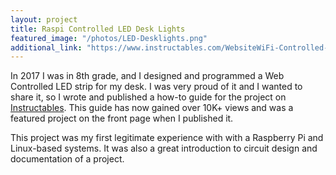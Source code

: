 ```yaml
---
layout: project
title: Raspi Controlled LED Desk Lights
featured_image: "/photos/LED-Desklights.png"
additional_link: "https://www.instructables.com/WebsiteWiFi-Controlled-LED-Strip-With-Raspberry-Pi/"
---
```

In 2017 I was in 8th grade, and I designed and programmed a Web Controlled LED strip for my desk. I was very proud of it and I wanted to share it, so I wrote and published a how-to guide for the project on [Instructables](https://www.instructables.com/WebsiteWiFi-Controlled-LED-Strip-With-Raspberry-Pi/). This guide has now gained over 10K+ views and was a featured project on the front page when I published it.

This project was my first legitimate experience with with a Raspberry Pi and Linux-based systems. It was also a great introduction to circuit design and documentation of a project.
